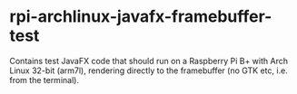 # rpi-archlinux-javafx-framebuffer-test
Contains test JavaFX code that should run on a Raspberry Pi B+ with Arch Linux 32-bit (arm7l), rendering directly to the framebuffer (no GTK etc, i.e. from the terminal).
